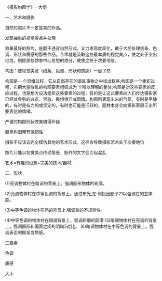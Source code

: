 《摄影构图学》 · 大纲

一、艺术和摄影

自然的照片不一定是美的作品。

发现抽象的视觉美点并处理

效果最好的照片，是既不违背自然形式，又力求高度简化，敢于大胆处理线条、色调、形状和质感的那些作品。艺术就是汲取这些最本质的视觉美点，使之处于突出地位，剔除那些妨害中心思想的成分，或使之处于次要地位。

构图：使视觉美点（线条、色调、形状和质感）一目了然

构图是-·-个思维过程，它从自然存在的混乱事物之中找出秩序;构图是一个组织过程，它把大量散乱的构图要素组织成为 个叫以理解的整体;构图是对这些要素的反应过程，也是想方设法组织这些要素的过程，目的是让这此要素向人们传达摄影家已经体会到的兴奋、崇敬、畏惧惊异或同情。构图所表现出米的气氛，有时是平静的，有时是有力的或坚定的，有时也可能是活跃的。题材本身会向摄影家展示出所要表达的情绪。

严谨的构图形状效果值得怀疑

直觉构图带有偶然性

摄影不应该去完全模仿其他的艺术形式，这样会导致摄影艺术处于次要地位

照片只能以视觉美点传递情感，额外的文字会引起混乱

艺术=有趣的设想+完美的技术/器材.

二、形状

(1)亮调物体衬在暗调的背景上。强调圆形物体的轮廓。

(2)亮调物体村在中等色调的背景上。通过布光,在·侧投出影子21以强调它的立体感。

(3)中等色调的物体在亮的背景上.强调轮的不规则性。

(4)中等色调的物体衬在暗调背景上。强调轮廓的圆滑
(5)暗调物体衬在亮调的背景上。强调圆形和画面之间的明暗5对比。
(6)暗调物体衬在中等色调的背景上。强调表面的图案或质感。



三要素

色调

质感

大小



